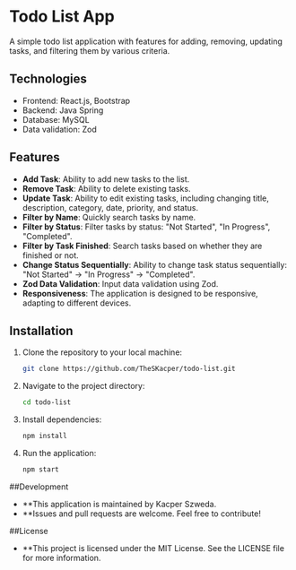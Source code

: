 # Todo List App

A simple todo list application with features for adding, removing, updating tasks, and filtering them by various criteria.

## Technologies

- Frontend: React.js, Bootstrap
- Backend: Java Spring
- Database: MySQL
- Data validation: Zod

## Features

- **Add Task**: Ability to add new tasks to the list.
- **Remove Task**: Ability to delete existing tasks.
- **Update Task**: Ability to edit existing tasks, including changing title, description, category, date, priority, and status.
- **Filter by Name**: Quickly search tasks by name.
- **Filter by Status**: Filter tasks by status: "Not Started", "In Progress", "Completed".
- **Filter by Task Finished**: Search tasks based on whether they are finished or not.
- **Change Status Sequentially**: Ability to change task status sequentially: "Not Started" -> "In Progress" -> "Completed".
- **Zod Data Validation**: Input data validation using Zod.
- **Responsiveness**: The application is designed to be responsive, adapting to different devices.

## Installation

1. Clone the repository to your local machine:

   ```bash
   git clone https://github.com/TheSKacper/todo-list.git

2. Navigate to the project directory:
   
   ```bash
   cd todo-list

4. Install dependencies:
   
   ```bash
   npm install

6. Run the application:

   ```bash
   npm start

##Development

- **This application is maintained by Kacper Szweda.
- **Issues and pull requests are welcome. Feel free to contribute!

##License

- **This project is licensed under the MIT License. See the LICENSE file for more information.
